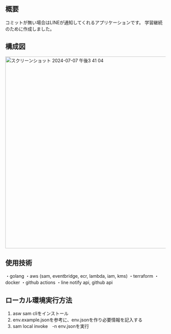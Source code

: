## 概要
コミットが無い場合はLINEが通知してくれるアプリケーションです。
学習継続のために作成しました。

## 構成図
<img width="600" alt="スクリーンショット 2024-07-07 午後3 41 04" src="https://github.com/user-attachments/assets/5bb5058a-5a47-43ab-bd7d-7fe8361bdb92">

## 使用技術
・golang
・aws (sam, eventbridge, ecr, lambda, iam, kms)
・terraform
・docker
・github actions
・line notify api, github api

## ローカル環境実行方法
1. asw sam cliをインストール
2. env.example.jsonを参考に、env.jsonを作り必要情報を記入する
3. sam local invoke　-n env.jsonを実行
